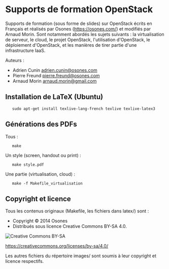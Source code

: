 Supports de formation OpenStack
===============================

Supports de formation (sous forme de slides) sur OpenStack écrits en Français et réalisés par Osones (https://osones.com/) et modifiés par Arnaud Morin.
Sont notamment abordés les sujets suivants : la virtualisation de serveur, le cloud, le projet OpenStack, l'utilisation d'OpenStack, le déploiement d'OpenStack, et les manières de tirer partie d'une infrastructure IaaS.

Auteurs :
* Adrien Cunin <adrien.cunin@osones.com>
* Pierre Freund <pierre.freund@osones.com>
* Arnaud Morin <arnaud.morin@gmail.com>

Installation de LaTeX (Ubuntu)
------------------------------

       sudo apt-get install texlive-lang-french texlive texlive-latex3

Générations des PDFs
--------------------

Tous :

       make

Un style (screen, handout ou print) :

       make style.pdf

Une partie (virtualisation, cloud) :

       make -f Makefile_virtualisation

Copyright et licence
--------------------
Tous les contenus originaux (Makefile, les fichiers dans latex/) sont :
* Copyright © 2014 Osones
* Distribués sous licence Creative Commons BY-SA 4.0.

![Creative Commons BY-SA](http://mirrors.creativecommons.org/presskit/buttons/88x31/png/by-sa.png)

https://creativecommons.org/licenses/by-sa/4.0/

Les autres fichiers du répertoire images/ sont soumis à leur copyright et licence respectifs.
